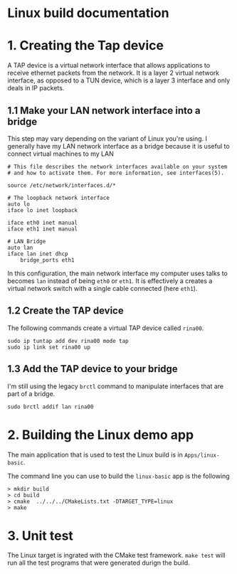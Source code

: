 Linux build documentation
====

# 1. Creating the Tap device

A TAP device is a virtual network interface that allows applications
to receive ethernet packets from the network. It is a layer 2 virtual
network interface, as opposed to a TUN device, which is a layer 3
interface and only deals in IP packets.

## 1.1 Make your LAN network interface into a bridge

This step may vary depending on the variant of Linux you're using. I
generally have my LAN network interface as a bridge because it is
useful to connect virtual machines to my LAN

    # This file describes the network interfaces available on your system
    # and how to activate them. For more information, see interfaces(5).

    source /etc/network/interfaces.d/*

    # The loopback network interface
    auto lo
    iface lo inet loopback

    iface eth0 inet manual
    iface eth1 inet manual

    # LAN Bridge
    auto lan
    iface lan inet dhcp
        bridge_ports eth1

In this configuration, the main network interface my computer uses
talks to becomes `lan` instead of being `eth0` or `eth1`. It is
effectively a creates a virtual network switch with a single cable
connected (here `eth1`).

## 1.2 Create the TAP device

The following commands create a virtual TAP device called `rina00`.

    sudo ip tuntap add dev rina00 mode tap
    sudo ip link set rina00 up

## 1.3 Add the TAP device to your bridge

I'm still using the legacy `brctl` command to manipulate interfaces
that are part of a bridge.

    sudo brctl addif lan rina00

# 2. Building the Linux demo app

The main application that is used to test the Linux build is in
`Apps/linux-basic`.

The command line you can use to build the `linux-basic` app is the
following

    > mkdir build
    > cd build
    > cmake  ../../../CMakeLists.txt -DTARGET_TYPE=linux
    > make

# 3. Unit test

The Linux target is ingrated with the CMake test framework. `make
test` will run all the test programs that were generated durign the
build.


